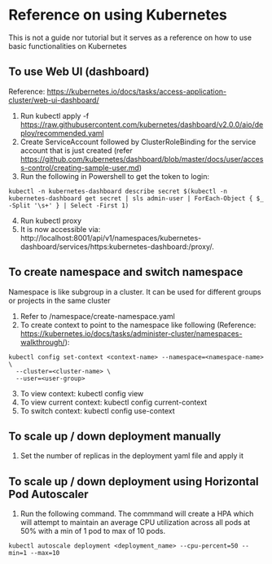 
# Reference on using Kubernetes

This is not a guide nor tutorial but it serves as a reference on how to use basic functionalities on Kubernetes


## To use Web UI (dashboard)

Reference: https://kubernetes.io/docs/tasks/access-application-cluster/web-ui-dashboard/

1. Run kubectl apply -f https://raw.githubusercontent.com/kubernetes/dashboard/v2.0.0/aio/deploy/recommended.yaml
2. Create ServiceAccount followed by ClusterRoleBinding for the service account that is just created (refer https://github.com/kubernetes/dashboard/blob/master/docs/user/access-control/creating-sample-user.md)
3. Run the following in Powershell to get the token to login:
```
kubectl -n kubernetes-dashboard describe secret $(kubectl -n kubernetes-dashboard get secret | sls admin-user | ForEach-Object { $_ -Split '\s+' } | Select -First 1)
```
4. Run kubectl proxy
5. It is now accessible via: http://localhost:8001/api/v1/namespaces/kubernetes-dashboard/services/https:kubernetes-dashboard:/proxy/.


## To create namespace and switch namespace

Namespace is like subgroup in a cluster. It can be used for different groups or projects in the same cluster

1. Refer to /namespace/create-namespace.yaml
2. To create context to point to the namespace like following (Reference: https://kubernetes.io/docs/tasks/administer-cluster/namespaces-walkthrough/):
```
kubectl config set-context <context-name> --namespace=<namespace-name> \
  --cluster=<cluster-name> \
  --user=<user-group>
```
3. To view context: kubectl config view
4. To view current context: kubectl config current-context
5. To switch context: kubectl config use-context <context-name>


## To scale up / down deployment manually

1. Set the number of replicas in the deployment yaml file and apply it


## To scale up / down deployment using Horizontal Pod Autoscaler 

1. Run the following command. The commmand will create a HPA which will attempt to maintain an average CPU utilization across all pods at 50% with a min of 1 pod to max of 10 pods.
```
kubectl autoscale deployment <deployment_name> --cpu-percent=50 --min=1 --max=10
```

